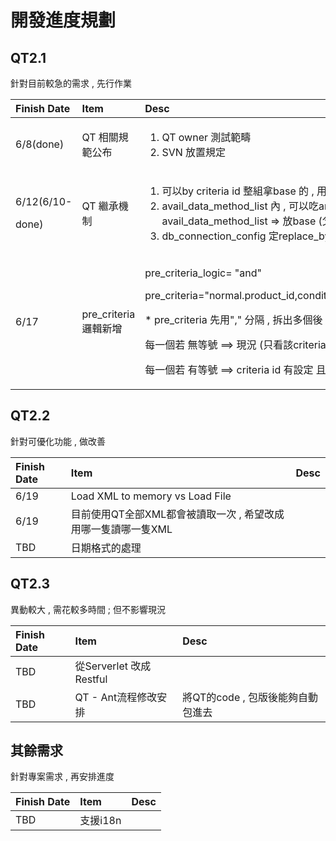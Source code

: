 # 開發進度規劃

## QT2.1

針對目前較急的需求 , 先行作業

<table>
  <thead>
    <tr>
      <th style="text-align:left">Finish Date</th>
      <th style="text-align:left">Item</th>
      <th style="text-align:left">Desc</th>
    </tr>
  </thead>
  <tbody>
    <tr>
      <td style="text-align:left">6/8(done)</td>
      <td style="text-align:left">QT &#x76F8;&#x95DC;&#x898F;&#x7BC4;&#x516C;&#x5E03;</td>
      <td style="text-align:left">
        <ol>
          <li>QT owner &#x6E2C;&#x8A66;&#x7BC4;&#x7587;</li>
          <li>SVN &#x653E;&#x7F6E;&#x898F;&#x5B9A;</li>
        </ol>
      </td>
    </tr>
    <tr>
      <td style="text-align:left">
        <p>6/12(6/10-</p>
        <p>done)</p>
      </td>
      <td style="text-align:left">QT &#x7E7C;&#x627F;&#x6A5F;&#x5236;</td>
      <td style="text-align:left">
        <p></p>
        <ol>
          <li>&#x53EF;&#x4EE5;by criteria id &#x6574;&#x7D44;&#x62FF;base &#x7684; ,
            &#x7528; replace_by_base=&quot;true&quot;</li>
          <li>avail_data_method_list &#x5167; , &#x53EF;&#x4EE5;&#x5403;arg map &#x7684;&#x8B8A;&#x6578;avail_data_method_list
            =&gt; &#x653E;base (&#x7236;) ; arg map &#x653E;&#x4E0A;&#x5C64;(&#x5152;&#x5B50;)</li>
          <li>db_connection_config &#x5B9A;replace_by_base</li>
        </ol>
      </td>
    </tr>
    <tr>
      <td style="text-align:left">6/17</td>
      <td style="text-align:left">pre_criteria &#x908F;&#x8F2F;&#x65B0;&#x589E;</td>
      <td style="text-align:left">
        <p>pre_criteria_logic= &quot;and&quot;</p>
        <p>pre_criteria=&quot;normal.product_id,condition_type=seleted_by_preprocess&quot;</p>
        <p>* pre_criteria &#x5148;&#x7528;&quot;,&quot; &#x5206;&#x9694; , &#x62C6;&#x51FA;&#x591A;&#x500B;&#x5F8C;
          ,</p>
        <p>&#x6BCF;&#x4E00;&#x500B;&#x82E5; &#x7121;&#x7B49;&#x865F; ==&gt; &#x73FE;&#x6CC1;
          (&#x53EA;&#x770B;&#x8A72;criteria id &#x6709;&#x8A2D;&#x5B9A; &#x5C31;pass</p>
        <p>&#x6BCF;&#x4E00;&#x500B;&#x82E5; &#x6709;&#x7B49;&#x865F; ==&gt; criteria
          id &#x6709;&#x8A2D;&#x5B9A; &#x4E14;&#x7B26;&#x5408; = &#x5F8C;&#x9762;&#x7684;value
          &#x624D;pass</p>
      </td>
    </tr>
  </tbody>
</table>

## QT2.2

針對可優化功能 , 做改善

| Finish Date | Item | Desc |
| :--- | :--- | :--- |
| 6/19 | Load XML to memory vs Load File |  |
| 6/19 | 目前使用QT全部XML都會被讀取一次 , 希望改成用哪一隻讀哪一隻XML |  |
| TBD | 日期格式的處理 |  |

## QT2.3

異動較大 , 需花較多時間 ; 但不影響現況

| Finish Date | Item | Desc |
| :--- | :--- | :--- |
| TBD | 從Serverlet 改成 Restful |  |
| TBD | QT - Ant流程修改安排  | 將QT的code , 包版後能夠自動包進去 |

## 其餘需求

針對專案需求 , 再安排進度

| Finish Date | Item | Desc |
| :--- | :--- | :--- |
| TBD | 支援i18n |  |

